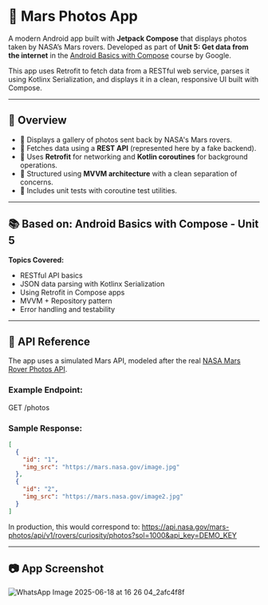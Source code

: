 # 🚀 Mars Photos App

A modern Android app built with **Jetpack Compose** that displays photos taken by NASA’s Mars rovers. Developed as part of **Unit 5: Get data from the internet** in the [Android Basics with Compose](https://developer.android.com/courses/android-basics-compose/unit-5) course by Google.

This app uses Retrofit to fetch data from a RESTful web service, parses it using Kotlinx Serialization, and displays it in a clean, responsive UI built with Compose.

---

## 🌠 Overview

- 📸 Displays a gallery of photos sent back by NASA's Mars rovers.
- 🔗 Fetches data using a **REST API** (represented here by a fake backend).
- 🔌 Uses **Retrofit** for networking and **Kotlin coroutines** for background operations.
- 🧱 Structured using **MVVM architecture** with a clean separation of concerns.
- 🧪 Includes unit tests with coroutine test utilities.

---

## 📚 Based on: Android Basics with Compose - Unit 5

**Topics Covered:**
- RESTful API basics
- JSON data parsing with Kotlinx Serialization
- Using Retrofit in Compose apps
- MVVM + Repository pattern
- Error handling and testability

---

## 🔗 API Reference

The app uses a simulated Mars API, modeled after the real [NASA Mars Rover Photos API](https://api.nasa.gov/).

### Example Endpoint:
GET /photos

### Sample Response:
```json
[
  {
    "id": "1",
    "img_src": "https://mars.nasa.gov/image.jpg"
  },
  {
    "id": "2",
    "img_src": "https://mars.nasa.gov/image2.jpg"
  }
]
```
In production, this would correspond to:
https://api.nasa.gov/mars-photos/api/v1/rovers/curiosity/photos?sol=1000&api_key=DEMO_KEY

---

## 📷 App Screenshot
![WhatsApp Image 2025-06-18 at 16 26 04_2afc4f8f](https://github.com/user-attachments/assets/5bdec684-f8fd-4d12-b488-6cd3bb57850c)
